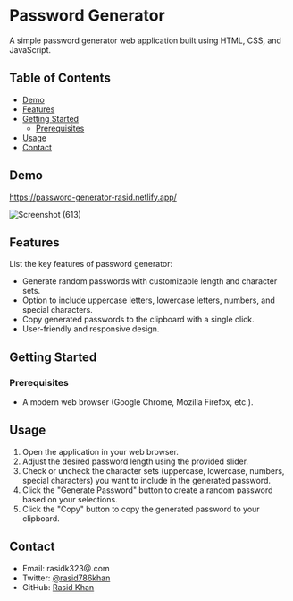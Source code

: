 # Password Generator

A simple password generator web application built using HTML, CSS, and JavaScript.

## Table of Contents

- [Demo](#demo)
- [Features](#features)
- [Getting Started](#getting-started)
  - [Prerequisites](#prerequisites)
- [Usage](#usage)
- [Contact](#contact)

## Demo

https://password-generator-rasid.netlify.app/

![Screenshot (613)](https://github.com/rasid05/Password_Generator/assets/96607288/7db76ddb-6fe6-4ca4-9776-6379592b73ac)


## Features

List the key features of password generator:

- Generate random passwords with customizable length and character sets.
- Option to include uppercase letters, lowercase letters, numbers, and special characters.
- Copy generated passwords to the clipboard with a single click.
- User-friendly and responsive design.

## Getting Started

### Prerequisites

- A modern web browser (Google Chrome, Mozilla Firefox, etc.).

## Usage

1. Open the application in your web browser.
2. Adjust the desired password length using the provided slider.
3. Check or uncheck the character sets (uppercase, lowercase, numbers, special characters) you want to include in the generated password.
4. Click the "Generate Password" button to create a random password based on your selections.
5. Click the "Copy" button to copy the generated password to your clipboard.

## Contact

- Email: rasidk323@.com
- Twitter: [@rasid786khan](https://twitter.com/rasid786khan)
- GitHub: [Rasid Khan](https://github.com/rasid05)
